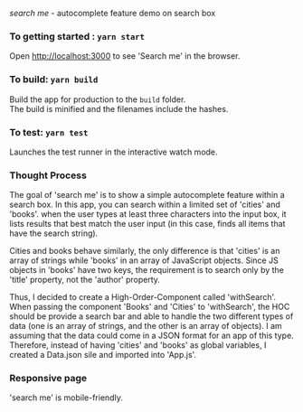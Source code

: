 *search me*  - autocomplete feature demo on search box


### To getting started : `yarn start`

Open [http://localhost:3000](http://localhost:3000) to see 'Search me' in the browser.


### To build: `yarn build`

Build the app for production to the `build` folder.<br>
The build is minified and the filenames include the hashes.


### To test: `yarn test`

Launches the test runner in the interactive watch mode.<br>

### Thought Process

The goal of 'search me' is to show a simple autocomplete feature within a search box. In this app, you can search within a limited set of 'cities' and 'books'. when the user types at least three characters into the input box, it lists results that best match the user input (in this case, finds all items that have the search string).

Cities and books behave similarly, the only difference is that 'cities' is an array of strings while 'books' in an array of JavaScript objects.
Since JS objects in 'books' have two keys, the requirement is to search only by the 'title' property, not the 'author' property.

Thus, I decided to create a High-Order-Component called 'withSearch'. When passing the component 'Books' and 'Cities' to 'withSearch', the HOC should be provide a search bar and able to handle the two different types of data (one is an array of strings, and the other is an array of objects).
I am assuming that the data could come in a JSON format for an app of this type. Therefore, instead of having 'cities' and 'books' as global variables, I created a Data.json sile and imported into 'App.js'.

### Responsive page
'search me' is mobile-friendly.
